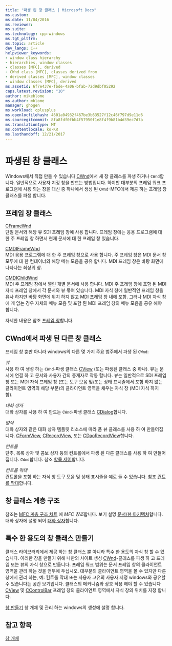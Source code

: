 ```yaml
---
title: "파생 된 창 클래스 | Microsoft Docs"
ms.custom: 
ms.date: 11/04/2016
ms.reviewer: 
ms.suite: 
ms.technology: cpp-windows
ms.tgt_pltfrm: 
ms.topic: article
dev_langs: C++
helpviewer_keywords:
- window class hierarchy
- hierarchies, window classes
- classes [MFC], derived
- CWnd class [MFC], classes derived from
- derived classes [MFC], window classes
- window classes [MFC], derived
ms.assetid: 6f7e437e-fbde-4a06-bfab-72d9dbf05292
caps.latest.revision: "10"
author: mikeblome
ms.author: mblome
manager: ghogen
ms.workload: cplusplus
ms.openlocfilehash: 4601a04932f467be3b63527f12c46f797d9e11d6
ms.sourcegitcommit: 8fa8fdf0fbb4f57950f1e8f4f9b81b4d39ec7d7a
ms.translationtype: MT
ms.contentlocale: ko-KR
ms.lasthandoff: 12/21/2017
---
```

# <a name="derived-window-classes"></a>파생된 창 클래스
Windows에서 직접 만들 수 있습니다 [CWnd](../mfc/reference/cwnd-class.md)에서 새 창 클래스를 파생 하거나 `CWnd`합니다. 일반적으로 사용자 지정 창을 만드는 방법입니다. 하지만 대부분의 프레임 워크 프로그램에 사용 되는 창을 대신 중 하나에서 생성 된 `CWnd`-MFC에서 제공 하는 프레임 창 클래스를 파생 합니다.  
  
## <a name="frame-window-classes"></a>프레임 창 클래스  
 [CFrameWnd](../mfc/reference/cframewnd-class.md)  
 단일 문서와 해당 뷰 SDI 프레임 창에 사용 합니다. 프레임 창에는 응용 프로그램에 대 한 주 프레임 창 하면서 현재 문서에 대 한 프레임 창 있습니다.  
  
 [CMDIFrameWnd](../mfc/reference/cmdiframewnd-class.md)  
 MDI 응용 프로그램에 대 한 주 프레임 창으로 사용 합니다. 주 프레임 창은 MDI 문서 창 모두에 대 한 컨테이너와 해당 메뉴 모음을 공유 합니다. MDI 프레임 창은 바탕 화면에 나타나는 최상위 창.  
  
 [CMDIChildWnd](../mfc/reference/cmdichildwnd-class.md)  
 MDI 주 프레임 창에서 열린 개별 문서에 사용 합니다. MDI 주 프레임 창에 포함 된 MDI 자식 프레임 창에서 각 문서와 뷰 묶여 있습니다. MDI 자식 창에 일반적인 프레임 창을 유사 하지만 바탕 화면에 위치 하지 않고 MDI 프레임 창 내에 포함. 그러나 MDI 자식 창에 게 없는 경우 자체의 메뉴 모음 및 포함 된 MDI 프레임 창의 메뉴 모음을 공유 해야 합니다.  
  
 자세한 내용은 참조 [프레임 창](../mfc/frame-windows.md)합니다.  
  
## <a name="other-window-classes-derived-from-cwnd"></a>CWnd에서 파생 된 다른 창 클래스  
 프레임 창 뿐만 아니라 windows의 다른 몇 가지 주요 범주에서 파생 된 `CWnd`:  
  
 *뷰*  
 사용 하 여 생성 하는 `CWnd`-파생 클래스 [CView](../mfc/reference/cview-class.md) (또는 파생된 클래스 중 하나). 뷰는 문서에 연결 하 고 문서와 사용자 간의 중개자로 작동 합니다. 뷰는 일반적으로 SDI 프레임 창 또는 MDI 자식 프레임 창 (또는 도구 모음 및/또는 상태 표시줄에서 포함 하지 않는 클라이언트 영역의 해당 부분)의 클라이언트 영역을 채우는 자식 창 (MDI 자식 하지 함).  
  
 *대화 상자*  
 대화 상자를 사용 하 여 만드는 `CWnd`-파생 클래스 [CDialog](../mfc/reference/cdialog-class.md)합니다.  
  
 *양식*  
 대화 상자와 같은 대화 상자 템플릿 리소스에 따라 폼 뷰 클래스를 사용 하 여 만들어집니다. [CFormView](../mfc/reference/cformview-class.md), [CRecordView](../mfc/reference/crecordview-class.md), 또는 [CDaoRecordView](../mfc/reference/cdaorecordview-class.md)합니다.  
  
 *컨트롤*  
 단추, 목록 상자 및 콤보 상자 등의 컨트롤에서 파생 된 다른 클래스를 사용 하 여 만들어집니다. `CWnd`합니다. 참조 [항목 제어](../mfc/controls-mfc.md)합니다.  
  
 *컨트롤 막대*  
 컨트롤을 포함 하는 자식 창 도구 모음 및 상태 표시줄을 예로 들 수 있습니다. 참조 [컨트롤 막대](../mfc/control-bars.md)합니다.  
  
## <a name="window-class-hierarchy"></a>창 클래스 계층 구조  
 참조는 [MFC 계층 구조 차트](../mfc/hierarchy-chart.md) 에 *MFC 참조*합니다. 보기 설명 [문서/뷰 아키텍처](../mfc/document-view-architecture.md)합니다. 대화 상자에 설명 되어 [대화 상자](../mfc/dialog-boxes.md)합니다.  
  
## <a name="creating-your-own-special-purpose-window-classes"></a>특수 한 용도의 창 클래스 만들기  
 클래스 라이브러리에서 제공 하는 창 클래스 뿐 아니라 특수 한 용도의 자식 창 할 수 있습니다. 이러한 창을 만들기 위해 나만의 사이트 생성 [CWnd](../mfc/reference/cwnd-class.md)-클래스를 파생 하 고 프레임 또는 뷰의 자식 창으로 만듭니다. 프레임 워크 범위는 문서 프레임 창의 클라이언트 영역을 관리 하는 것을 염두에 두십시오. 대부분의 클라이언트 영역을 볼 수 있지만 다른 창에서 관리 하는, 예: 컨트롤 막대 또는 사용자 고유의 사용자 지정 windows와 공유할 수 있습니다는 공간 보기입니다. 클래스의 메커니즘와 상호 작용 해야 할 수 있습니다 [CView](../mfc/reference/cview-class.md) 및 [CControlBar](../mfc/reference/ccontrolbar-class.md) 프레임 창의 클라이언트 영역에서 자식 창의 위치를 지정 합니다.  
  
 [창 만들기](../mfc/creating-windows.md) 창 개체 및 관리 하는 windows의 생성에 설명 합니다.  
  
## <a name="see-also"></a>참고 항목  
 [창 개체](../mfc/window-objects.md)

